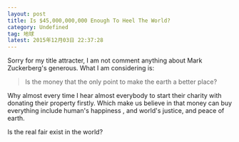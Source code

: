 ```yaml
---
layout: post
title: Is $45,000,000,000 Enough To Heel The World?
category: Undefined
tag: 地球 
latest: 2015年12月03日 22:37:28
---
```


Sorry for my title attracter, I am not comment anything about Mark Zuckerberg's generous. What I am considering is:

> Is the money that the only point to make the earth a better place?

Why almost every time I hear almost everybody to start their charity with 
donating their property firstly. Which make us believe in that money can buy everything include human's happiness , and world's justice, and peace of earth.

Is the real fair exist in the world?
